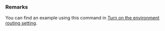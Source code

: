 ### Remarks

You can find an example using this command in [Turn on the environment routing setting](../../../../admin/default-environment-routing.md#turn-on-the-environment-routing-setting).
